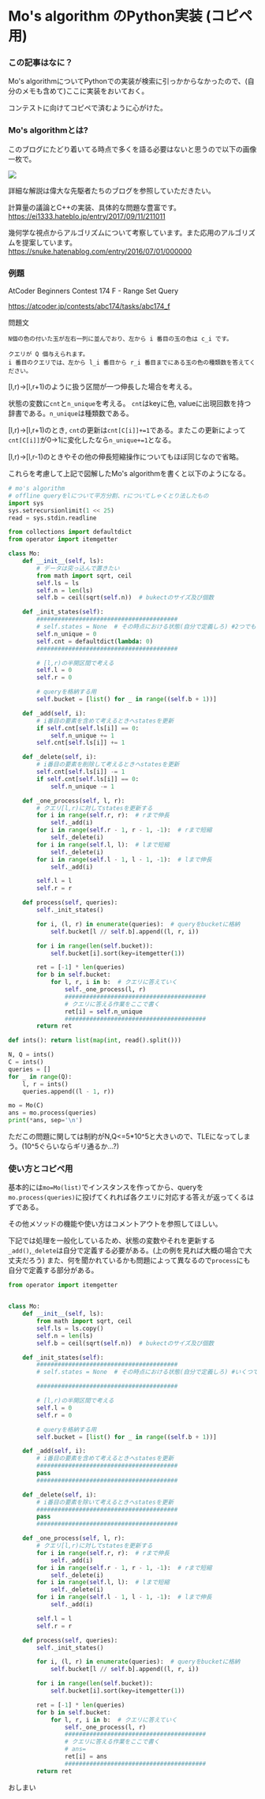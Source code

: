 Mo's algorithm のPython実装 (コピペ用)
===

### この記事はなに？
Mo's algorithmについてPythonでの実装が検索に引っかからなかったので、(自分のメモも含めて)ここに実装をおいておく。

コンテストに向けてコピペで済むように心がけた。


### Mo's algorithmとは?
このブログにたどり着いてる時点で多くを語る必要はないと思うので以下の画像一枚で。

![](Mos.png)

詳細な解説は偉大な先駆者たちのブログを参照していただきたい。

計算量の議論とC++の実装、具体的な問題な豊富です。
https://ei1333.hateblo.jp/entry/2017/09/11/211011

幾何学な視点からアルゴリズムについて考察しています。また応用のアルゴリズムを提案しています。
https://snuke.hatenablog.com/entry/2016/07/01/000000

### 例題
AtCoder Beginners Contest 174 F - Range Set Query

https://atcoder.jp/contests/abc174/tasks/abc174_f

問題文
```
N個の色の付いた玉が左右一列に並んでおり、左から i 番目の玉の色は c_i です。

クエリが Q 個与えられます。
i 番目のクエリでは、左から l_i 番目から r_i 番目までにある玉の色の種類数を答えてください。
```

[l,r)→[l,r+1)のように扱う区間が一つ伸長した場合を考える。

状態の変数に`cnt`と`n_unique`を考える。
`cnt`はkeyに色, valueに出現回数を持つ辞書である。`n_unique`は種類数である。

[l,r)→[l,r+1)のとき, `cnt`の更新は`cnt[C[i]]+=1`である。またこの更新によって`cnt[C[i]]`が0→1に変化したなら`n_unique+=1`となる。

[l,r)→[l,r-1)のときやその他の伸長短縮操作についてもほぼ同じなので省略。

これらを考慮して上記で図解したMo's algorithmを書くと以下のようになる。

```python
# mo's algorithm
# offline queryをlについて平方分割、rについてしゃくとり法したもの
import sys
sys.setrecursionlimit(1 << 25)
read = sys.stdin.readline

from collections import defaultdict
from operator import itemgetter

class Mo:
    def __init__(self, ls):
        # データは突っ込んで置きたい
        from math import sqrt, ceil
        self.ls = ls
        self.n = len(ls)
        self.b = ceil(sqrt(self.n))  # bukectのサイズ及び個数

    def _init_states(self):
        ########################################
        # self.states = None  # その時点における状態(自分で定義しろ) #2つでもいい
        self.n_unique = 0
        self.cnt = defaultdict(lambda: 0)
        ########################################

        # [l,r)の半開区間で考える
        self.l = 0
        self.r = 0

        # queryを格納する用
        self.bucket = [list() for _ in range((self.b + 1))]

    def _add(self, i):
        # i番目の要素を含めて考えるときへstatesを更新
        if self.cnt[self.ls[i]] == 0:
            self.n_unique += 1
        self.cnt[self.ls[i]] += 1

    def _delete(self, i):
        # i番目の要素を削除して考えるときへstatesを更新
        self.cnt[self.ls[i]] -= 1
        if self.cnt[self.ls[i]] == 0:
            self.n_unique -= 1

    def _one_process(self, l, r):
        # クエリ[l,r)に対してstatesを更新する
        for i in range(self.r, r):  # rまで伸長
            self._add(i)
        for i in range(self.r - 1, r - 1, -1):  # rまで短縮
            self._delete(i)
        for i in range(self.l, l):  # lまで短縮
            self._delete(i)
        for i in range(self.l - 1, l - 1, -1):  # lまで伸長
            self._add(i)

        self.l = l
        self.r = r

    def process(self, queries):
        self._init_states()

        for i, (l, r) in enumerate(queries):  # queryをbucketに格納
            self.bucket[l // self.b].append((l, r, i))

        for i in range(len(self.bucket)):
            self.bucket[i].sort(key=itemgetter(1))

        ret = [-1] * len(queries)
        for b in self.bucket:
            for l, r, i in b:  # クエリに答えていく
                self._one_process(l, r)
                ########################################
                # クエリに答える作業をここで書く
                ret[i] = self.n_unique
                ########################################
        return ret

def ints(): return list(map(int, read().split()))

N, Q = ints()
C = ints()
queries = []
for _ in range(Q):
    l, r = ints()
    queries.append((l - 1, r))

mo = Mo(C)
ans = mo.process(queries)
print(*ans, sep='\n')
```
ただこの問題に関しては制約がN,Q<=5*10^5と大きいので、TLEになってしまう。(10^5ぐらいならギリ通るか...?)

### 使い方とコピペ用
基本的には`mo=Mo(list)`でインスタンスを作ってから、queryを`mo.process(queries)`に投げてくれれば各クエリに対応する答えが返ってくるはずである。

その他メソッドの機能や使い方はコメントアウトを参照してほしい。

下記では処理を一般化しているため、状態の変数やそれを更新する`_add()`,`_delete`は自分で定義する必要がある。(上の例を見れば大概の場合で大丈夫だろう)
また、何を聞かれているかも問題によって異なるので`process`にも自分で定義する部分がある。


```python
from operator import itemgetter


class Mo:
    def __init__(self, ls):
        from math import sqrt, ceil
        self.ls = ls.copy()
        self.n = len(ls)
        self.b = ceil(sqrt(self.n))  # bukectのサイズ及び個数

    def _init_states(self):
        ########################################
        # self.states = None  # その時点における状態(自分で定義しろ) #いくつでもいい

        ########################################

        # [l,r)の半開区間で考える
        self.l = 0
        self.r = 0

        # queryを格納する用
        self.bucket = [list() for _ in range((self.b + 1))]

    def _add(self, i):
        # i番目の要素を含めて考えるときへstatesを更新
        ########################################
        pass
        ########################################

    def _delete(self, i):
        # i番目の要素を除いて考えるときへstatesを更新
        ########################################
        pass
        ########################################

    def _one_process(self, l, r):
        # クエリ[l,r)に対してstatesを更新する
        for i in range(self.r, r):  # rまで伸長
            self._add(i)
        for i in range(self.r - 1, r - 1, -1):  # rまで短縮
            self._delete(i)
        for i in range(self.l, l):  # lまで短縮
            self._delete(i)
        for i in range(self.l - 1, l - 1, -1):  # lまで伸長
            self._add(i)

        self.l = l
        self.r = r

    def process(self, queries):
        self._init_states()

        for i, (l, r) in enumerate(queries):  # queryをbucketに格納
            self.bucket[l // self.b].append((l, r, i))

        for i in range(len(self.bucket)):
            self.bucket[i].sort(key=itemgetter(1))

        ret = [-1] * len(queries)
        for b in self.bucket:
            for l, r, i in b:  # クエリに答えていく
                self._one_process(l, r)
                ########################################
                # クエリに答える作業をここで書く
                # ans=
                ret[i] = ans
                ########################################
        return ret
```

おしまい